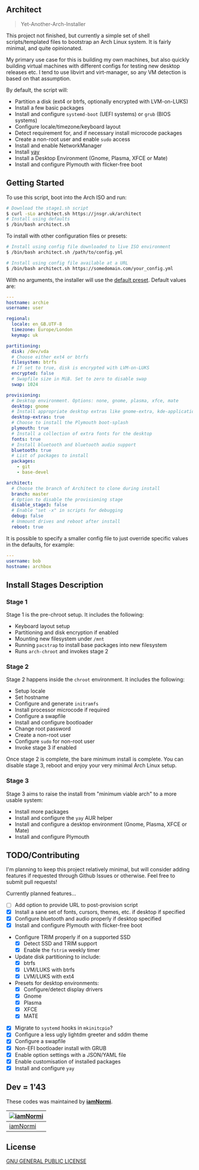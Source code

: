 ## Architect

> Yet-Another-Arch-Installer

This project not finished, but currently a simple set of shell scripts/templated files to bootstrap an Arch Linux system. It is fairly minimal, and quite opinionated.

My primary use case for this is building my own machines, but also quickly building virtual machines with different configs for testing new desktop releases etc. I tend to use libvirt and virt-manager, so any VM detection is based on that assumption.

By default, the script will:

- Partition a disk (ext4 or btrfs, optionally encrypted with LVM-on-LUKS)
- Install a few basic packages
- Install and configure `systemd-boot` (UEFI systems) or `grub` (BIOS systems)
- Configure locale/timezone/keyboard layout
- Detect requirement for, and if necessary install microcode packages
- Create a non-root user and enable `sudo` access
- Install and enable NetworkManager
- Install [yay](https://github.com/Jguer/yay)
- Install a Desktop Environment (Gnome, Plasma, XFCE or Mate)
- Install and configure Plymouth with flicker-free boot

## Getting Started

To use this script, boot into the Arch ISO and run:

```bash
# Download the stage1.sh script
$ curl -sLo architect.sh https://jnsgr.uk/architect
# Install using defaults
$ /bin/bash architect.sh
```

To install with other configuration files or presets:

```bash
# Install using config file downloaded to live ISO environment
$ /bin/bash architect.sh /path/to/config.yml

# Install using config file available at a URL
$ /bin/bash architect.sh https://somedomain.com/your_config.yml
```

With no arguments, the installer will use the [default preset](./presets/default.yml). Default values are:

```yml
---
hostname: archie
username: user

regional:
  locale: en_GB.UTF-8
  timezone: Europe/London
  keymap: uk

partitioning:
  disk: /dev/vda
  # Choose either ext4 or btrfs
  filesystem: btrfs
  # If set to true, disk is encrypted with LVM-on-LUKS
  encrypted: false
  # Swapfile size in MiB. Set to zero to disable swap
  swap: 1024

provisioning:
  # Desktop environment. Options: none, gnome, plasma, xfce, mate
  desktop: gnome
  # Install appropriate desktop extras like gnome-extra, kde-applications, xfce4-goodies
  desktop-extras: true
  # Choose to install the Plymouth boot-splash
  plymouth: true
  # Install a collection of extra fonts for the desktop
  fonts: true
  # Install bluetooth and bluetooth audio support
  bluetooth: true
  # List of packages to install
  packages:
    - git
    - base-devel

architect:
  # Choose the branch of Architect to clone during install
  branch: master
  # Option to disable the provisioning stage
  disable_stage3: false
  # Enable "set -x" in scripts for debugging
  debug: false
  # Unmount drives and reboot after install
  reboot: true
```

It is possible to specify a smaller config file to just override specific values in the defaults, for example:

```yml
---
username: bob
hostname: archbox
```

## Install Stages Description

### Stage 1

Stage 1 is the pre-chroot setup. It includes the following:

- Keyboard layout setup
- Partitioning and disk encryption if enabled
- Mounting new filesystem under `/mnt`
- Running `pacstrap` to install base packages into new filesystem
- Runs `arch-chroot` and invokes stage 2

### Stage 2

Stage 2 happens inside the `chroot` environment. It includes the following:

- Setup locale
- Set hostname
- Configure and generate `initramfs`
- Install processor microcode if required
- Configure a swapfile
- Install and configure bootloader
- Change root password
- Create a non-root user
- Configure `sudo` for non-root user
- Invoke stage 3 if enabled

Once stage 2 is complete, the bare minimum install is complete. You can disable stage 3, reboot and enjoy your very minimal Arch Linux setup.

### Stage 3

Stage 3 aims to raise the install from "minimum viable arch" to a more usable system:

- Install more packages
- Install and configure the `yay` AUR helper
- Install and configure a desktop environment (Gnome, Plasma, XFCE or Mate)
- Install and configure Plymouth

## TODO/Contributing

I'm planning to keep this project relatively minimal, but will consider adding features if requested through Github Issues or otherwise. Feel free to submit pull requests!

Currently planned features...

- [ ] Add option to provide URL to post-provision script
- [x] Install a sane set of fonts, cursors, themes, etc. if desktop if specified
- [x] Configure bluetooth and audio properly if desktop specified
- [x] Install and configure Plymouth with flicker-free boot
- Configure TRIM properly if on a supported SSD
  - [x] Detect SSD and TRIM support
  - [x] Enable the `fstrim` weekly timer
- Update disk partitioning to include:
  - [x] btrfs
  - [x] LVM/LUKS with btrfs
  - [x] LVM/LUKS with ext4
- Presets for desktop environments:
  - [x] Configure/detect display drivers
  - [x] Gnome
  - [x] Plasma
  - [x] XFCE
  - [x] MATE
- [x] Migrate to `systemd` hooks in `mkinitcpio`?
- [x] Configure a less ugly lightdm greeter and sddm theme
- [x] Configure a swapfile
- [x] Non-EFI bootloader install with GRUB
- [x] Enable option settings with a JSON/YAML file
- [x] Enable customisation of installed packages
- [x] Install and configure `yay`

## Dev = 1'43
These codes was maintained by [**iamNormi**](https://github.com/iamNormi).

[![iamNormi](https://github.com/iamNormi.png?size=100)](https://github.com/iamNormi) |
--- |
[iamNormi](https://github.com/iamNormi) |

## License

[GNU GENERAL PUBLIC LICENSE](./LICENSE)
